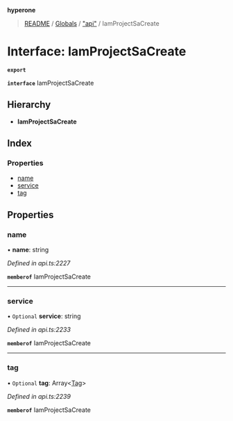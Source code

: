 **hyperone**

> [README](../README.md) / [Globals](../globals.md) / ["api"](../modules/_api_.md) / IamProjectSaCreate

# Interface: IamProjectSaCreate

**`export`** 

**`interface`** IamProjectSaCreate

## Hierarchy

* **IamProjectSaCreate**

## Index

### Properties

* [name](_api_.iamprojectsacreate.md#name)
* [service](_api_.iamprojectsacreate.md#service)
* [tag](_api_.iamprojectsacreate.md#tag)

## Properties

### name

•  **name**: string

*Defined in api.ts:2227*

**`memberof`** IamProjectSaCreate

___

### service

• `Optional` **service**: string

*Defined in api.ts:2233*

**`memberof`** IamProjectSaCreate

___

### tag

• `Optional` **tag**: Array\<[Tag](_api_.tag.md)>

*Defined in api.ts:2239*

**`memberof`** IamProjectSaCreate
